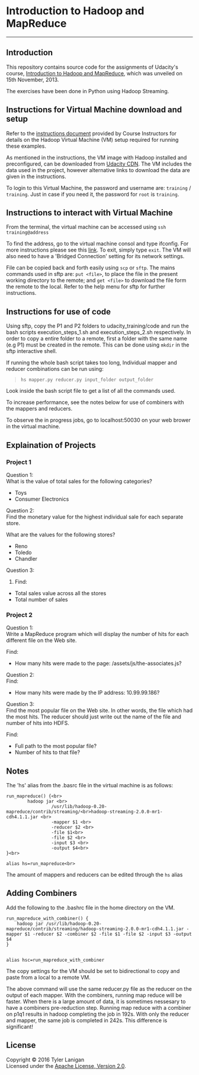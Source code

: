 # Introduction to Hadoop and MapReduce
----------

## Introduction
This repository contains source code for the assignments of Udacity's course, [Introduction to Hadoop and MapReduce](https://www.udacity.com/course/ud617), which was unveiled on 15th November, 2013.

The exercises have been done in Python using Hadoop Streaming.

## Instructions for Virtual Machine download and setup
Refer to the [instructions document](https://docs.google.com/document/d/1v0zGBZ6EHap-Smsr3x3sGGpDW-54m82kDpPKC2M6uiY/pub) provided by Course Instructors for details on the Hadoop Virtual Machine (VM) setup required for running these examples.

As mentioned in the instructions, the VM image with Hadoop installed and preconfigured, can be downloaded from [Udacity CDN](http://content.udacity-data.com/courses/ud617/Cloudera-Udacity-Training-VM-4.1.1.c.zip). The VM includes the data used in the project, however alternative links to download the data are given in the instructions.

To login to this Virtual Machine, the password and username are: `training` / `training`. Just in case if you need it, the password for `root` is `training`.

## Instructions to interact with Virtual Machine

From the terminal, the virtual machine can be accessed using `ssh training@address`

To find the address, go to the virtual machine consol and type ifconfig. For more instructions please see this [link](https://docs.google.com/document/d/1MZ_rNxJhR4HCU1qJ2-w7xlk2MTHVqa9lnl_uj-zRkzk/pub). To exit, simply type `exit`. The VM will also need to have a 'Bridged Connection' setting for its network settings.

File can be copied back and forth easily using `scp` or `sftp`. The mains commands used in sftp are: `put <file>`, to place the file in the present working directory to the remote; and `get <file>` to download the file form the remote to the local. Refer to the help menu for sftp for further instructions.

## Instructions for use of code

Using sftp, copy the P1 and P2 folders to udacity_training/code and run the bash scripts execution_steps_1.sh and execution_steps_2.sh respectively. In order to copy a entire folder to a remote, first a folder with the same name (e.g P1) must be created in the remote. This can be done using `mkdir` in the sftp interactive shell.

If running the whole bash script takes too long, Individual mapper and reducer combinations can be run using:

>`hs mapper.py reducer.py input_folder output_folder`

Look inside the bash script file to get a list of all the commands used.

To increase performance, see the notes below for use of combiners with the mappers and reducers.

To observe the in progress jobs, go to localhost:50030 on your web brower in the virtual machine.

## Explaination of Projects

### Project 1

Question 1:<br> 
What is the value of total sales for the following categories?<br>
* Toys<br>
* Consumer Electronics<br>

Question 2:<br>
Find the monetary value for the highest individual sale for each separate store.<br>

What are the values for the following stores?
* Reno<br>
* Toledo<br>
* Chandler<br>

Question 3:<br>
1. Find:<br>
* Total sales value across all the stores<br>
* Total number of sales<br>

### Project 2

Question 1:<br>
Write a MapReduce program which will display the number of hits for each different file on the Web site.<br>

Find:<br>
* How many hits were made to the page: /assets/js/the-associates.js?<br>

Question 2:<br>
Find:<br>
* How many hits were made by the IP address: 10.99.99.186?<br>

Question 3:<br>
Find the most popular file on the Web site. In other words, the file which had the most hits. The reducer should just write out the name of the file and number of hits into HDFS.<br>

Find:<br>
* Full path to the most popular file?
* Number of hits to that file?


## Notes

The 'hs' alias from the .basrc file in the virtual machine is as
follows:<br>

```
run_mapreduce() {<br>
        hadoop jar <br>
				 /usr/lib/hadoop-0.20-mapreduce/contrib/streaming/<br>hadoop-streaming-2.0.0-mr1-cdh4.1.1.jar <br>
				 -mapper $1 <br>
				 -reducer $2 <br>
				 -file $1<br> 
				 -file $2 <br>
				 -input $3 <br>
				 -output $4<br>
}<br>

alias hs=run_mapreduce<br>
```

The amount of mappers and reducers can be edited through the `hs` alias

## Adding Combiners

Add the following to the .bashrc file in the home directory on the VM.

```
run_mapreduce_with_combiner() {
	hadoop jar /usr/lib/hadoop-0.20-mapreduce/contrib/streaming/hadoop-streaming-2.0.0-mr1-cdh4.1.1.jar -mapper $1 -reducer $2 -combiner $2 -file $1 -file $2 -input $3 -output $4
}


alias hsc=run_mapreduce_with_combiner
```

The copy settings for the VM should be set to bidirectional to copy and paste from a local to a remote VM.

The above command will use the same reducer.py file as the reducer on the output of each mapper. With the combiners, running map reduce will be faster. When there is a large amount of data, it is sometimes nessesary to have a combiners pre-reduction step. Running map reduce with a combiner on p1q1 results in hadoop completing the job in 192s. With only the reducer and mapper, the same job is completed in 242s. This difference is significant!


## License
Copyright &copy; 2016 Tyler Lanigan<br>
Licensed under the [Apache License, Version 2.0](http://www.apache.org/licenses/LICENSE-2.0).


